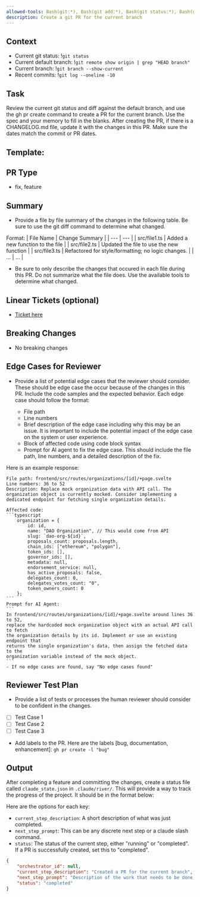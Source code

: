 ```yaml
---
allowed-tools: Bash(git:*), Bash(git add:*), Bash(git status:*), Bash(git commit:*), Bash(git branch:*), Bash(git log:*), Bash(gh pr:*), Bash(git diff:*)
description: Create a git PR for the current branch
---
```


## Context

- Current git status: !`git status`
- Current default branch: !`git remote show origin | grep "HEAD branch"`
- Current branch: !`git branch --show-current`
- Recent commits: !`git log --oneline -10`


## Task

Review the current git status and diff against the default branch, and use the gh pr create command to create a PR for the current branch. Use the spec and your memory to fill in the blanks. After creating the PR, if there is a CHANGELOG.md file, update it with the changes in this PR. Make sure the dates match the commit or PR dates.

## Template:

## PR Type

- fix, feature

## Summary

- Provide a file by file summary of the changes in the following table. Be sure to use the git diff command to determine what changed.

Format:
  | File Name | Change Summary |
  | --- | --- |
  | src/file1.ts | Added a new function to the file |
  | src/file2.ts | Updated the file to use the new function |
  | src/file3.ts | Refactored for style/formatting; no logic changes. |
  | ... | ... |

- Be sure to only describe the changes that occured in each file during this PR. Do not summarize what the file does. Use the available tools to determine what changed.

## Linear Tickets (optional)

- [Ticket here](link.com)

## Breaking Changes

- No breaking changes

## Edge Cases for Reviewer

- Provide a list of potential edge cases that the reviewer should consider. These should be edge case the occur because of the changes in this PR. Include the code samples and the expected behavior. Each edge case should follow the format:

    - File path
    - Line numbers
    - Brief description of the edge case including why this may be an issue. It is important to include the potential impact of the edge case on the system or user experience.
    - Block of affected code using code block syntax
    - Prompt for AI agent to fix the edge case. This should include the file path, line numbers, and a detailed description of the fix.

Here is an example response:

    File path: frontend/src/routes/organizations/[id]/+page.svelte
    Line numbers: 36 to 52
    Description: Replace mock organization data with API call. The organization object is currently mocked. Consider implementing a dedicated endpoint for fetching single organization details.
    
    Affected code:
    ```typescript
        organization = {
            id: id,
            name: "DAO Organization", // This would come from API
            slug: `dao-org-${id}`,
            proposals_count: proposals.length,
            chain_ids: ["ethereum", "polygon"],
            token_ids: [],
            governor_ids: [],
            metadata: null,
            endorsement_service: null,
            has_active_proposals: false,
            delegates_count: 0,
            delegates_votes_count: "0",
            token_owners_count: 0
        };
    ```
    Prompt for AI Agent:
    ```
    In frontend/src/routes/organizations/[id]/+page.svelte around lines 36 to 52,
    replace the hardcoded mock organization object with an actual API call to fetch
    the organization details by its id. Implement or use an existing endpoint that
    returns the single organization's data, then assign the fetched data to the
    organization variable instead of the mock object.
    ```
    - If no edge cases are found, say "No edge cases found"

## Reviewer Test Plan
- Provide a list of tests or processes the human reviewer should consider to be confident in the changes.

- [ ] Test Case 1
- [ ] Test Case 2
- [ ] Test Case 3

- Add labels to the PR. Here are the labels [bug, documentation, enhancement]: `gh pr create -l "bug"`

## Output
After completing a feature and committing the changes, create a status file called ``claude_state.json`` in 
`.claude/river/`. This will provide a way to track the progress of the project. It should be in the format below:

Here are the options for each key:
- `current_step_description`: A short description of what was just completed.
- `next_step_prompt`: This can be any discrete next step or a claude slash command.
- `status`: The status of the current step, either "running" or "completed". If a PR is successfully created, set this to "completed".

```json
{
    "orchestrator_id": null,
    "current_step_description": "Created a PR for the current branch",
    "next_step_prompt": "Description of the work that needs to be done, if any.",
    "status": "completed"
}
```